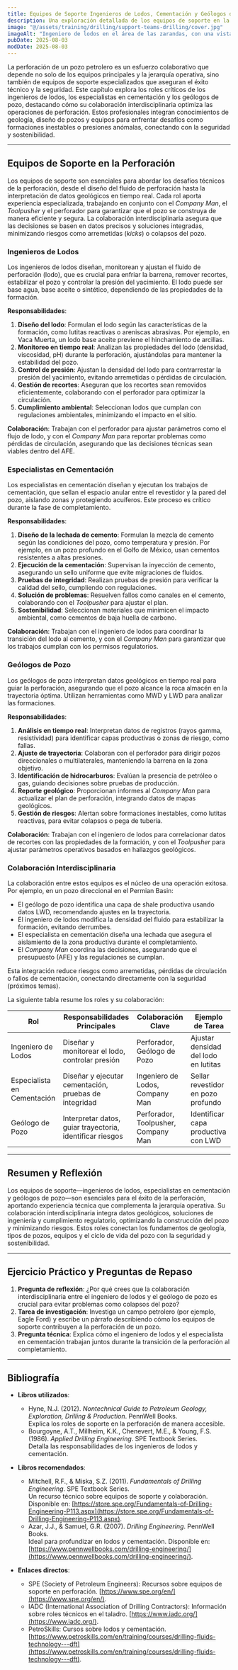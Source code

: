 ```yaml
---
title: Equipos de Soporte Ingenieros de Lodos, Cementación y Geólogos de Pozo
description: Una exploración detallada de los equipos de soporte en la perforación petrolera, centrada en los roles de los ingenieros de lodos, especialistas en cementación y geólogos de pozo, con un enfoque en su colaboración interdisciplinaria. Este capítulo conecta los fundamentos de los pozos, equipos y operaciones con la coordinación técnica en el sitio.
image: "@/assets/training/drilling/support-teams-drilling/cover.jpg"
imageAlt: "Ingeniero de lodos en el área de las zarandas, con una vista más realista del entorno industrial de una torre de perforación"
pubDate: 2025-08-03
modDate: 2025-08-03
---
```


La perforación de un pozo petrolero es un esfuerzo colaborativo que depende no solo de los equipos principales y la jerarquía operativa, sino también de equipos de soporte especializados que aseguran el éxito técnico y la seguridad. Este capítulo explora los roles críticos de los ingenieros de lodos, los especialistas en cementación y los geólogos de pozo, destacando cómo su colaboración interdisciplinaria optimiza las operaciones de perforación. Estos profesionales integran conocimientos de geología, diseño de pozos y equipos para enfrentar desafíos como formaciones inestables o presiones anómalas, conectando con la seguridad y sostenibilidad.

---

## Equipos de Soporte en la Perforación

Los equipos de soporte son esenciales para abordar los desafíos técnicos de la perforación, desde el diseño del fluido de perforación hasta la interpretación de datos geológicos en tiempo real. Cada rol aporta experiencia especializada, trabajando en conjunto con el *Company Man*, el *Toolpusher* y el perforador para garantizar que el pozo se construya de manera eficiente y segura. La colaboración interdisciplinaria asegura que las decisiones se basen en datos precisos y soluciones integradas, minimizando riesgos como arremetidas (*kicks*) o colapsos del pozo.

### Ingenieros de Lodos

Los ingenieros de lodos diseñan, monitorean y ajustan el fluido de perforación (lodo), que es crucial para enfriar la barrena, remover recortes, estabilizar el pozo y controlar la presión del yacimiento. El lodo puede ser base agua, base aceite o sintético, dependiendo de las propiedades de la formación.

**Responsabilidades**:

1. **Diseño del lodo**: Formulan el lodo según las características de la formación, como lutitas reactivas o areniscas abrasivas. Por ejemplo, en Vaca Muerta, un lodo base aceite previene el hinchamiento de arcillas.
2. **Monitoreo en tiempo real**: Analizan las propiedades del lodo (densidad, viscosidad, pH) durante la perforación, ajustándolas para mantener la estabilidad del pozo.
3. **Control de presión**: Ajustan la densidad del lodo para contrarrestar la presión del yacimiento, evitando arremetidas o pérdidas de circulación.
4. **Gestión de recortes**: Aseguran que los recortes sean removidos eficientemente, colaborando con el perforador para optimizar la circulación.
5. **Cumplimiento ambiental**: Seleccionan lodos que cumplan con regulaciones ambientales, minimizando el impacto en el sitio.

**Colaboración**: Trabajan con el perforador para ajustar parámetros como el flujo de lodo, y con el *Company Man* para reportar problemas como pérdidas de circulación, asegurando que las decisiones técnicas sean viables dentro del AFE.

### Especialistas en Cementación

Los especialistas en cementación diseñan y ejecutan los trabajos de cementación, que sellan el espacio anular entre el revestidor y la pared del pozo, aislando zonas y protegiendo acuíferos. Este proceso es crítico durante la fase de completamiento.

**Responsabilidades**:

1. **Diseño de la lechada de cemento**: Formulan la mezcla de cemento según las condiciones del pozo, como temperatura y presión. Por ejemplo, en un pozo profundo en el Golfo de México, usan cementos resistentes a altas presiones.
2. **Ejecución de la cementación**: Supervisan la inyección de cemento, asegurando un sello uniforme que evite migraciones de fluidos.
3. **Pruebas de integridad**: Realizan pruebas de presión para verificar la calidad del sello, cumpliendo con regulaciones.
4. **Solución de problemas**: Resuelven fallos como canales en el cemento, colaborando con el *Toolpusher* para ajustar el plan.
5. **Sostenibilidad**: Seleccionan materiales que minimicen el impacto ambiental, como cementos de baja huella de carbono.

**Colaboración**: Trabajan con el ingeniero de lodos para coordinar la transición del lodo al cemento, y con el *Company Man* para garantizar que los trabajos cumplan con los permisos regulatorios.

### Geólogos de Pozo

Los geólogos de pozo interpretan datos geológicos en tiempo real para guiar la perforación, asegurando que el pozo alcance la roca almacén en la trayectoria óptima. Utilizan herramientas como MWD y LWD para analizar las formaciones.

**Responsabilidades**:

1. **Análisis en tiempo real**: Interpretan datos de registros (rayos gamma, resistividad) para identificar capas productivas o zonas de riesgo, como fallas.
2. **Ajuste de trayectoria**: Colaboran con el perforador para dirigir pozos direccionales o multilaterales, manteniendo la barrena en la zona objetivo.
3. **Identificación de hidrocarburos**: Evalúan la presencia de petróleo o gas, guiando decisiones sobre pruebas de producción.
4. **Reporte geológico**: Proporcionan informes al *Company Man* para actualizar el plan de perforación, integrando datos de mapas geológicos.
5. **Gestión de riesgos**: Alertan sobre formaciones inestables, como lutitas reactivas, para evitar colapsos o pega de tubería.

**Colaboración**: Trabajan con el ingeniero de lodos para correlacionar datos de recortes con las propiedades de la formación, y con el *Toolpusher* para ajustar parámetros operativos basados en hallazgos geológicos.

### Colaboración Interdisciplinaria

La colaboración entre estos equipos es el núcleo de una operación exitosa. Por ejemplo, en un pozo direccional en el Permian Basin:

- El geólogo de pozo identifica una capa de shale productiva usando datos LWD, recomendando ajustes en la trayectoria.
- El ingeniero de lodos modifica la densidad del fluido para estabilizar la formación, evitando derrumbes.
- El especialista en cementación diseña una lechada que asegura el aislamiento de la zona productiva durante el completamiento.
- El *Company Man* coordina las decisiones, asegurando que el presupuesto (AFE) y las regulaciones se cumplan.

Esta integración reduce riesgos como arremetidas, pérdidas de circulación o fallos de cementación, conectando directamente con la seguridad (próximos temas).

La siguiente tabla resume los roles y su colaboración:

| **Rol**                  | **Responsabilidades Principales**                     | **Colaboración Clave**                      | **Ejemplo de Tarea**                          |
|--------------------------|-----------------------------------------------------|---------------------------------------------|----------------------------------------------|
| Ingeniero de Lodos       | Diseñar y monitorear el lodo, controlar presión      | Perforador, Geólogo de Pozo                 | Ajustar densidad del lodo en lutitas         |
| Especialista en Cementación | Diseñar y ejecutar cementación, pruebas de integridad | Ingeniero de Lodos, Company Man            | Sellar revestidor en pozo profundo           |
| Geólogo de Pozo          | Interpretar datos, guiar trayectoria, identificar riesgos | Perforador, Toolpusher, Company Man        | Identificar capa productiva con LWD          |

---

## Resumen y Reflexión

Los equipos de soporte—ingenieros de lodos, especialistas en cementación y geólogos de pozo—son esenciales para el éxito de la perforación, aportando experiencia técnica que complementa la jerarquía operativa. Su colaboración interdisciplinaria integra datos geológicos, soluciones de ingeniería y cumplimiento regulatorio, optimizando la construcción del pozo y minimizando riesgos. Estos roles conectan los fundamentos de geología, tipos de pozos, equipos y el ciclo de vida del pozo con la seguridad y sostenibilidad.

---

## Ejercicio Práctico y Preguntas de Repaso

1. **Pregunta de reflexión**: ¿Por qué crees que la colaboración interdisciplinaria entre el ingeniero de lodos y el geólogo de pozo es crucial para evitar problemas como colapsos del pozo?
2. **Tarea de investigación**: Investiga un campo petrolero (por ejemplo, Eagle Ford) y escribe un párrafo describiendo cómo los equipos de soporte contribuyen a la perforación de un pozo.
3. **Pregunta técnica**: Explica cómo el ingeniero de lodos y el especialista en cementación trabajan juntos durante la transición de la perforación al completamiento.

---

## Bibliografía

- **Libros utilizados**:
  - Hyne, N.J. (2012). *Nontechnical Guide to Petroleum Geology, Exploration, Drilling & Production*. PennWell Books.  
    Explica los roles de soporte en la perforación de manera accesible.
  - Bourgoyne, A.T., Millheim, K.K., Chenevert, M.E., & Young, F.S. (1986). *Applied Drilling Engineering*. SPE Textbook Series.  
    Detalla las responsabilidades de los ingenieros de lodos y cementación.

- **Libros recomendados**:
  - Mitchell, R.F., & Miska, S.Z. (2011). *Fundamentals of Drilling Engineering*. SPE Textbook Series.  
    Un recurso técnico sobre equipos de soporte y colaboración. Disponible en: [https://store.spe.org/Fundamentals-of-Drilling-Engineering-P113.aspx](https://store.spe.org/Fundamentals-of-Drilling-Engineering-P113.aspx).
  - Azar, J.J., & Samuel, G.R. (2007). *Drilling Engineering*. PennWell Books.  
    Ideal para profundizar en lodos y cementación. Disponible en: [https://www.pennwellbooks.com/drilling-engineering/](https://www.pennwellbooks.com/drilling-engineering/).

- **Enlaces directos**:
  - SPE (Society of Petroleum Engineers): Recursos sobre equipos de soporte en perforación. [https://www.spe.org/en/](https://www.spe.org/en/).
  - IADC (International Association of Drilling Contractors): Información sobre roles técnicos en el taladro. [https://www.iadc.org/](https://www.iadc.org/).
  - PetroSkills: Cursos sobre lodos y cementación. [https://www.petroskills.com/en/training/courses/drilling-fluids-technology---dft](https://www.petroskills.com/en/training/courses/drilling-fluids-technology---dft).
